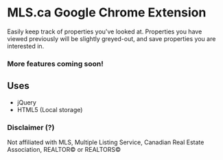 # MLS.ca Google Chrome Extension
Easily keep track of properties you've looked at. Properties you have viewed previously will be slightly greyed-out, and save properties you are interested in.

### More features coming soon!

## Uses
- jQuery
- HTML5 (Local storage)

### Disclaimer (?)
Not affiliated with MLS, Multiple Listing Service, Canadian Real Estate Association, REALTOR&copy; or REALTORS&copy;
